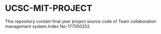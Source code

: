 # UCSC-MIT-PROJECT
This repository contain final year project source code of Team collaboration management system.Index No-177550252

